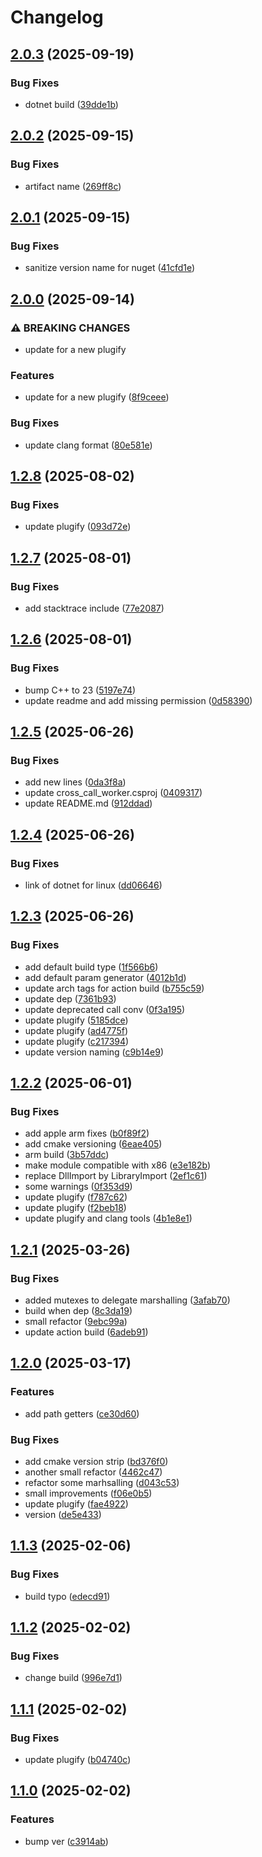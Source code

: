 # Changelog

## [2.0.3](https://github.com/untrustedmodders/plugify-module-dotnet/compare/v2.0.2...v2.0.3) (2025-09-19)


### Bug Fixes

* dotnet build ([39dde1b](https://github.com/untrustedmodders/plugify-module-dotnet/commit/39dde1b2ec95c12efd8036ce78b434f85bb05ffc))

## [2.0.2](https://github.com/untrustedmodders/plugify-module-dotnet/compare/v2.0.1...v2.0.2) (2025-09-15)


### Bug Fixes

* artifact name ([269ff8c](https://github.com/untrustedmodders/plugify-module-dotnet/commit/269ff8cc29aae0f639aa6481b5a0785b6a59a61b))

## [2.0.1](https://github.com/untrustedmodders/plugify-module-dotnet/compare/v2.0.0...v2.0.1) (2025-09-15)


### Bug Fixes

* sanitize version name for nuget ([41cfd1e](https://github.com/untrustedmodders/plugify-module-dotnet/commit/41cfd1e2c6aa7b0c54cc233eb1adea5cdcc9ce1d))

## [2.0.0](https://github.com/untrustedmodders/plugify-module-dotnet/compare/v1.2.8...v2.0.0) (2025-09-14)


### ⚠ BREAKING CHANGES

* update for a new plugify

### Features

* update for a new plugify ([8f9ceee](https://github.com/untrustedmodders/plugify-module-dotnet/commit/8f9ceeebbf0c52858825edd0643972d877ffb20c))


### Bug Fixes

* update clang format ([80e581e](https://github.com/untrustedmodders/plugify-module-dotnet/commit/80e581ef5b05b60735655c122c574fcd18e28af6))

## [1.2.8](https://github.com/untrustedmodders/plugify-module-dotnet/compare/v1.2.7...v1.2.8) (2025-08-02)


### Bug Fixes

* update plugify ([093d72e](https://github.com/untrustedmodders/plugify-module-dotnet/commit/093d72ef9b3a2dffb11f332bda7d48307a55fa37))

## [1.2.7](https://github.com/untrustedmodders/plugify-module-dotnet/compare/v1.2.6...v1.2.7) (2025-08-01)


### Bug Fixes

* add stacktrace include ([77e2087](https://github.com/untrustedmodders/plugify-module-dotnet/commit/77e2087fa72838b6959dff64557bcbf7dd5dc027))

## [1.2.6](https://github.com/untrustedmodders/plugify-module-dotnet/compare/v1.2.5...v1.2.6) (2025-08-01)


### Bug Fixes

* bump C++ to 23 ([5197e74](https://github.com/untrustedmodders/plugify-module-dotnet/commit/5197e74d9db36e1433429c35471eb22dfba55a0d))
* update readme and add missing permission ([0d58390](https://github.com/untrustedmodders/plugify-module-dotnet/commit/0d58390d317d5de9158c5a1fd660053d0d998c14))

## [1.2.5](https://github.com/untrustedmodders/plugify-module-dotnet/compare/v1.2.4...v1.2.5) (2025-06-26)


### Bug Fixes

* add new lines ([0da3f8a](https://github.com/untrustedmodders/plugify-module-dotnet/commit/0da3f8a221fa3a4f9c5be64c36025f68647b764b))
* update cross_call_worker.csproj ([0409317](https://github.com/untrustedmodders/plugify-module-dotnet/commit/0409317ee73d025791d9e311cd08146619e45a27))
* update README.md ([912ddad](https://github.com/untrustedmodders/plugify-module-dotnet/commit/912ddadd7f3bdc267fc04e6b31fc0e085a0124a7))

## [1.2.4](https://github.com/untrustedmodders/plugify-module-dotnet/compare/v1.2.3...v1.2.4) (2025-06-26)


### Bug Fixes

* link of dotnet for linux ([dd06646](https://github.com/untrustedmodders/plugify-module-dotnet/commit/dd06646842708118d21089f48c20082d4efe9047))

## [1.2.3](https://github.com/untrustedmodders/plugify-module-dotnet/compare/v1.2.2...v1.2.3) (2025-06-26)


### Bug Fixes

* add default build type ([1f566b6](https://github.com/untrustedmodders/plugify-module-dotnet/commit/1f566b666eb600bc83ed9f9533000307a1dd2b0a))
* add default param generator ([4012b1d](https://github.com/untrustedmodders/plugify-module-dotnet/commit/4012b1dbd2d7bbae6b60d4d7f25cbe7472f45f84))
* update arch tags for action build ([b755c59](https://github.com/untrustedmodders/plugify-module-dotnet/commit/b755c59aa8efc157546def45ba8642dc67deeb84))
* update dep ([7361b93](https://github.com/untrustedmodders/plugify-module-dotnet/commit/7361b935422fbcbd5fd2ffacf5583ddc508da257))
* update deprecated call conv ([0f3a195](https://github.com/untrustedmodders/plugify-module-dotnet/commit/0f3a195e3fe438ed38269a47fe29acf7a2be95c9))
* update plugify ([5185dce](https://github.com/untrustedmodders/plugify-module-dotnet/commit/5185dce72a3b8b79dc234a188fc31995cdc6685a))
* update plugify ([ad4775f](https://github.com/untrustedmodders/plugify-module-dotnet/commit/ad4775f72efde6606ce18ab41c5998c78b0592ba))
* update plugify ([c217394](https://github.com/untrustedmodders/plugify-module-dotnet/commit/c217394a9f5888a5fd8af1af3a8d079e018ace71))
* update version naming ([c9b14e9](https://github.com/untrustedmodders/plugify-module-dotnet/commit/c9b14e9f94162d92ebb344f6cf19a79d9f8132c5))

## [1.2.2](https://github.com/untrustedmodders/plugify-module-dotnet/compare/v1.2.1...v1.2.2) (2025-06-01)


### Bug Fixes

* add apple arm fixes ([b0f89f2](https://github.com/untrustedmodders/plugify-module-dotnet/commit/b0f89f2071ddcf5f77a9f7f3b6547c82de56ce49))
* add cmake versioning ([6eae405](https://github.com/untrustedmodders/plugify-module-dotnet/commit/6eae405f8d39478558711ba1a6ac1d6e0e060437))
* arm build ([3b57ddc](https://github.com/untrustedmodders/plugify-module-dotnet/commit/3b57ddc6e7487b9d40176d45974ad6e30f0d8d2b))
* make module compatible with x86 ([e3e182b](https://github.com/untrustedmodders/plugify-module-dotnet/commit/e3e182ba7bf30f0efdc073af75c434d4abf23ad6))
* replace DllImport by LibraryImport ([2ef1c61](https://github.com/untrustedmodders/plugify-module-dotnet/commit/2ef1c615375917d3582c5684b940334348bdf18c))
* some warnings ([0f353d9](https://github.com/untrustedmodders/plugify-module-dotnet/commit/0f353d96378958b9b921489a227a67809c959524))
* update plugify ([f787c62](https://github.com/untrustedmodders/plugify-module-dotnet/commit/f787c62ed42e03a8d88115840a78ce0fc0bdcb41))
* update plugify ([f2beb18](https://github.com/untrustedmodders/plugify-module-dotnet/commit/f2beb185fb22a60f67ed517c50753d474ee0d835))
* update plugify and clang tools ([4b1e8e1](https://github.com/untrustedmodders/plugify-module-dotnet/commit/4b1e8e1506adbff3ddf049db9834a19c31de14c7))

## [1.2.1](https://github.com/untrustedmodders/plugify-module-dotnet/compare/v1.2.0...v1.2.1) (2025-03-26)


### Bug Fixes

* added mutexes to delegate marshalling ([3afab70](https://github.com/untrustedmodders/plugify-module-dotnet/commit/3afab70474ff5b968949c1213c4d5ef3584a0cb9))
* build when dep ([8c3da19](https://github.com/untrustedmodders/plugify-module-dotnet/commit/8c3da19cefda5749e604a6c280860c282ab5bbfb))
* small refactor ([9ebc99a](https://github.com/untrustedmodders/plugify-module-dotnet/commit/9ebc99af4fc51d6972550ee166950ed3ae3145a0))
* update action build ([6adeb91](https://github.com/untrustedmodders/plugify-module-dotnet/commit/6adeb913849310e6fd715c7a1bb354e212e89bfe))

## [1.2.0](https://github.com/untrustedmodders/plugify-module-dotnet/compare/v1.1.3...v1.2.0) (2025-03-17)


### Features

* add path getters ([ce30d60](https://github.com/untrustedmodders/plugify-module-dotnet/commit/ce30d601d080eeb09016c0297f5e1c06eb8912c2))


### Bug Fixes

* add cmake version strip ([bd376f0](https://github.com/untrustedmodders/plugify-module-dotnet/commit/bd376f0e5dc9ed402a0e35b26706f7be88fe3e44))
* another small refactor ([4462c47](https://github.com/untrustedmodders/plugify-module-dotnet/commit/4462c477f20fe8ed459e2a419e731d582e19321a))
* refactor some marhsalling ([d043c53](https://github.com/untrustedmodders/plugify-module-dotnet/commit/d043c53ffdb0c25d74d1d0a82e4e6aae479fe4ca))
* small improvements ([f06e0b5](https://github.com/untrustedmodders/plugify-module-dotnet/commit/f06e0b5c8771c1c3b7c7e1472cf94b797786d3ff))
* update plugify ([fae4922](https://github.com/untrustedmodders/plugify-module-dotnet/commit/fae4922f7f8c9ed7f826e51398c763d9a32937c2))
* version ([de5e433](https://github.com/untrustedmodders/plugify-module-dotnet/commit/de5e433779fe00955280bd438cf79272d011aa0e))

## [1.1.3](https://github.com/untrustedmodders/plugify-module-dotnet/compare/v1.1.2...v1.1.3) (2025-02-06)


### Bug Fixes

* build typo ([edecd91](https://github.com/untrustedmodders/plugify-module-dotnet/commit/edecd917e4e91f14e940d29176d104de0707e6f0))

## [1.1.2](https://github.com/untrustedmodders/plugify-module-dotnet/compare/v1.1.1...v1.1.2) (2025-02-02)


### Bug Fixes

* change build ([996e7d1](https://github.com/untrustedmodders/plugify-module-dotnet/commit/996e7d135b56ebc2ce0ac8c36ef893cf6bac2031))

## [1.1.1](https://github.com/untrustedmodders/plugify-module-dotnet/compare/v1.1.0...v1.1.1) (2025-02-02)


### Bug Fixes

* update plugify ([b04740c](https://github.com/untrustedmodders/plugify-module-dotnet/commit/b04740c39deb28cd04d1d154fd50852fcbe12974))

## [1.1.0](https://github.com/untrustedmodders/plugify-module-dotnet/compare/v1.0.0...v1.1.0) (2025-02-02)


### Features

* bump ver ([c3914ab](https://github.com/untrustedmodders/plugify-module-dotnet/commit/c3914ab1a6a1eb962671d92f187478565f14678e))
